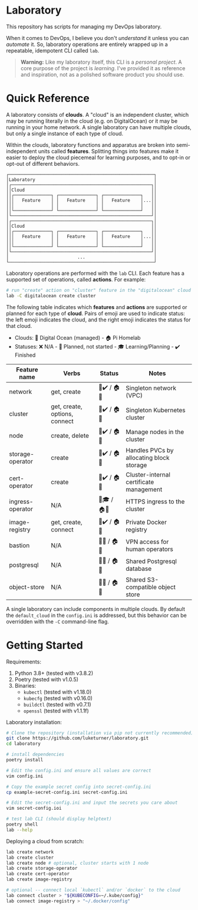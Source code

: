 # Laboratory

This repository has scripts for managing my DevOps laboratory.

When it comes to DevOps, I believe you don't _understand_ it unless you can _automate_ it. So, laboratory operations are entirely wrapped up in a repeatable, idempotent CLI called `lab`.

> **Warning:** Like my laboratory itself, this CLI is a _personal project_. A core purpose of the project is _learning_. I've provided it as reference and inspiration, not as a polished software product you should use.

# Quick Reference

A laboratory consists of **clouds**. A "cloud" is an independent cluster, which may be running literally in the cloud (e.g. on DigitalOcean) or it may be running in your home network. A single laboratory can have multiple clouds, but only a single instance of each type of cloud.

Within the clouds, laboratory functions and apparatus are broken into semi-independent units called **features**. Splitting things into features make it easier to deploy the cloud piecemeal for learning purposes, and to opt-in or opt-out of different behaviors.

```
┌───────────────────────────────────────────────────────┐
│Laboratory                                             │
│┌─────────────────────────────────────────────────────┐│
││Cloud                                                ││
││┌──────────────┐ ┌──────────────┐ ┌──────────────┐   ││
│││   Feature    │ │   Feature    │ │   Feature    │...││
│││              │ │              │ │              │   ││
││└──────────────┘ └──────────────┘ └──────────────┘   ││
│└─────────────────────────────────────────────────────┘│
│┌─────────────────────────────────────────────────────┐│
││Cloud                                                ││
││┌──────────────┐ ┌──────────────┐ ┌──────────────┐   ││
│││   Feature    │ │   Feature    │ │   Feature    │...││
│││              │ │              │ │              │   ││
││└──────────────┘ └──────────────┘ └──────────────┘   ││
│└─────────────────────────────────────────────────────┘│
│                          ...                          │
└───────────────────────────────────────────────────────┘
```

Laboratory operations are performed with the `lab` CLI. Each feature has a supported set of operations, called **actions**. For example:

```bash
# run "create" action on "cluster" feature in the "digitalocean" cloud
lab -C digitalocean create cluster
```

The following table indicates which **features** and **actions** are supported or planned for each type of **cloud**. Pairs of emoji are used to indicate status: the left emoji indicates the cloud, and the right emoji indicates the status for that cloud.

- Clouds: :ocean: Digital Ocean (managed) - :house: Pi Homelab
- Statuses: :x: N/A - :ghost: Planned, not started - :mortar_board: Learning/Planning - :heavy_check_mark: Finished 

| Feature name | Verbs | Status | Notes
|-|-|-|-|
| network           | get, create           | :ocean::heavy_check_mark: / :house::ghost: | Singleton network (VPC)
| cluster           | get, create, options, connect  | :ocean::heavy_check_mark: / :house::ghost: | Singleton Kubernetes cluster
| node              | create, delete        | :ocean::heavy_check_mark: / :house::ghost: | Manage nodes in the cluster
| storage-operator  | create                | :ocean::heavy_check_mark: / :house::ghost: | Handles PVCs by allocating block storage
| cert-operator     | create                | :ocean::heavy_check_mark: / :house::ghost: | Cluster-internal certificate management
| ingress-operator  | N/A                   | :ocean::mortar_board: / :house::ghost: | HTTPS ingress to the cluster
| image-registry    | get, create, connect  | :ocean::heavy_check_mark: / :house::ghost: | Private Docker registry
| bastion           | N/A                   | :ocean::ghost: / :house::ghost: | VPN access for human operators
| postgresql        | N/A                   | :ocean::ghost: / :house::ghost: | Shared Postgresql database
| object-store      | N/A                   | :ocean::ghost: / :house::ghost: | Shared S3-compatible object store

A single laboratory can include components in multiple clouds. By default the `default_cloud` in the `config.ini` is addressed, but this behavior can be overridden with the `-C` command-line flag.

# Getting Started

Requirements:

1. Python 3.8+ (tested with v3.8.2)
2. Poetry (tested with v1.0.5)
3. Binaries:
    - `kubectl` (tested with v1.18.0)
    - `kubecfg` (tested with v0.16.0)
    - `buildctl` (tested with v0.7.1)
    - `openssl` (tested with v1.1.1f)

Laboratory installation:

``` bash
# Clone the repository (installation via pip not currently recommended)
git clone https://github.com/luketurner/laboratory.git
cd laboratory

# install dependencies
poetry install

# Edit the config.ini and ensure all values are correct
vim config.ini

# Copy the example secret config into secret-config.ini
cp example-secret-config.ini secret-config.ini

# Edit the secret-config.ini and input the secrets you care about
vim secret-config.ioi

# test lab CLI (should display helptext)
poetry shell
lab --help
```

Deploying a cloud from scratch:

```bash
lab create network
lab create cluster
lab create node # optional, cluster starts with 1 node
lab create storage-operator
lab create cert-operator
lab create image-registry

# optional -- connect local `kubectl` and/or `docker` to the cloud
lab connect cluster > "${KUBECONFIG=~/.kube/config}"
lab connect image-registry > "~/.docker/config"
```